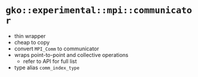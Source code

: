 # `gko::experimental::mpi::communicator`

- thin wrapper
- cheap to copy
- convert `MPI_Comm` to communicator
- wraps point-to-point and collective operations
  - refer to API for full list
- type alias `comm_index_type`